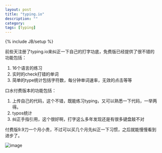```yaml
---
layout: post
title: "typing.io"
description: ""
category: 
tags: [typing]
---
```

{% include JB/setup %}

前些天注册了typing.io来纠正一下自己的打字功底，免费版已经提供了很不错的功能包括：

1. 16个语言的练习
2. 实时的check打错的单词
3. 简单的type统计包括字符数，每分钟单词速率，无效的点击等等

口水付费版本的功能包括：

1. 上传自己的代码，这个不错，既能练习typing，又可以熟悉一下代码，一举两得。
2. typos统计
3. 纠正手指引用，这个很好啊，打字这么多年发现还是有很多键盘敲不对

付费版9.9刀一个月小贵，不过可以买几个月先纠正一下习惯，之后就能慢慢看到进步了。


![image](http://zolibra.github.io/assets/image/typing.png)

